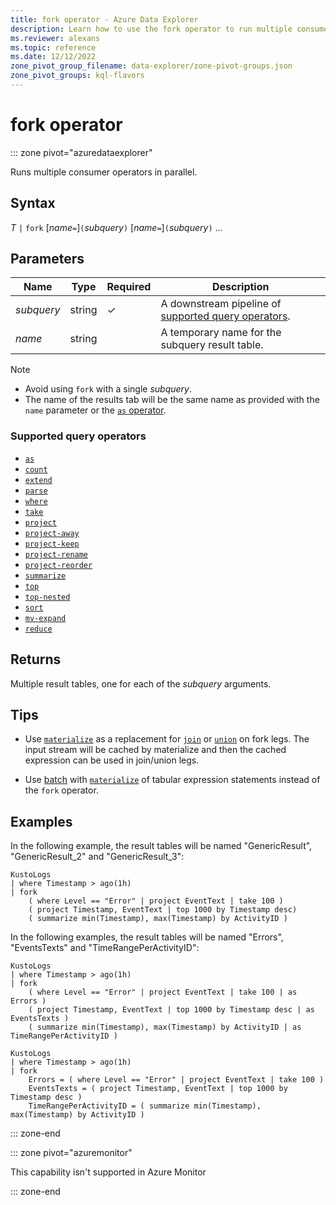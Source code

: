 ```yaml
---
title: fork operator - Azure Data Explorer
description: Learn how to use the fork operator to run multiple consumer operators in parallel.
ms.reviewer: alexans
ms.topic: reference
ms.date: 12/12/2022
zone_pivot_group_filename: data-explorer/zone-pivot-groups.json
zone_pivot_groups: kql-flavors
---
```

# fork operator

::: zone pivot="azuredataexplorer"

Runs multiple consumer operators in parallel.

## Syntax

*T* `|` `fork` [*name*`=`]`(`*subquery*`)` [*name*`=`]`(`*subquery*`)` ...

## Parameters

| Name | Type | Required | Description |
|--|--|--|--|
| *subquery* | string | &check; | A downstream pipeline of [supported query operators](#supported-query-operators).|
| *name* | string | | A temporary name for the subquery result table.|

> [!NOTE]
>
> * Avoid using `fork` with a single *subquery*.
> * The name of the results tab will be the same name as provided with the `name` parameter or the [`as` operator](asoperator.md).

### Supported query operators

* [`as`](asoperator.md)
* [`count`](countoperator.md)
* [`extend`](extendoperator.md)
* [`parse`](parseoperator.md)
* [`where`](whereoperator.md)
* [`take`](takeoperator.md)
* [`project`](projectoperator.md)
* [`project-away`](projectawayoperator.md)
* [`project-keep`](project-keep-operator.md)
* [`project-rename`](projectrenameoperator.md)
* [`project-reorder`](projectreorderoperator.md)
* [`summarize`](summarizeoperator.md)
* [`top`](topoperator.md)
* [`top-nested`](topnestedoperator.md)
* [`sort`](/azure/data-explorer/kusto/query/sort-operator)
* [`mv-expand`](mvexpandoperator.md)
* [`reduce`](reduceoperator.md)

## Returns

Multiple result tables, one for each of the *subquery* arguments.

## Tips

* Use [`materialize`](materializefunction.md) as a replacement for [`join`](joinoperator.md) or [`union`](unionoperator.md) on fork legs. The input stream will be cached by materialize and then the cached expression can be used in join/union legs.

* Use [batch](batches.md) with [`materialize`](materializefunction.md) of tabular expression statements instead of the `fork` operator.

## Examples

In the following example, the result tables will be named "GenericResult",  "GenericResult_2" and "GenericResult_3":

```kusto
KustoLogs
| where Timestamp > ago(1h)
| fork
    ( where Level == "Error" | project EventText | take 100 )
    ( project Timestamp, EventText | top 1000 by Timestamp desc)
    ( summarize min(Timestamp), max(Timestamp) by ActivityID )
```

In the following examples, the result tables will be named "Errors", "EventsTexts" and "TimeRangePerActivityID":

```kusto
KustoLogs
| where Timestamp > ago(1h)
| fork
    ( where Level == "Error" | project EventText | take 100 | as Errors )
    ( project Timestamp, EventText | top 1000 by Timestamp desc | as EventsTexts )
    ( summarize min(Timestamp), max(Timestamp) by ActivityID | as TimeRangePerActivityID )
```

```kusto
KustoLogs
| where Timestamp > ago(1h)
| fork
    Errors = ( where Level == "Error" | project EventText | take 100 )
    EventsTexts = ( project Timestamp, EventText | top 1000 by Timestamp desc )
    TimeRangePerActivityID = ( summarize min(Timestamp), max(Timestamp) by ActivityID )
```

::: zone-end

::: zone pivot="azuremonitor"

This capability isn't supported in Azure Monitor

::: zone-end
